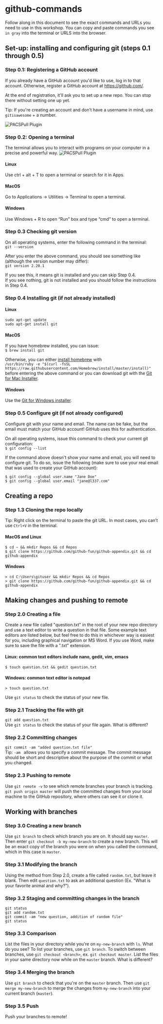 # github-commands
Follow along in this document to see the exact commands and URLs you need to use in this workshop. You can copy and paste commands you see `in gray` into the terminal or URLS into the browser. 

## Set-up: installing and configuring git (steps 0.1 through 0.5)
### Step 0.1: Registering a GitHub account
If you already have a GitHub account you'd like to use, log in to that account.
Otherwise, register a GitHub account at https://github.com/.

At the end of registration, it'll ask you to set up a new repo. You can stop there without setting one up yet.

Tip: If you're creating an account and don’t have a username in mind, use `gitisawesome` + a number.

![PACSPull Plugin](/images/set-up/github-join.png)



### Step 0.2: Opening a terminal

The terminal allows you to interact with programs on your computer in a precise and powerful way.
![PACSPull Plugin](/images/set-up/cli-fun.png)

#### Linux
Use ctrl + alt + T to open a terminal or search for it in Apps.

#### MacOS
Go to Applications → Utilities → Terminal to open a terminal.

#### Windows
Use Windows + R to open “Run” box and type “cmd” to open a terminal.


### Step 0.3 Checking git version
On all operating systems, enter the following command in the terminal:  
`git --version`  

After you enter the above command, you should see something like (although the version number may differ):  
`git version 2.20.1`  

If you see this, it means git is installed and you can skip Step 0.4.  
If you see nothing, git is not installed and you should follow the instructions in Step 0.4.

### Step 0.4 Installing git (if not already installed)
#### Linux
```
sudo apt-get update
sudo apt-get install git
```

#### MacOS
If you have homebrew installed, you can issue:  
`$ brew install git`

Otherwise, you can either [install homebrew](https://brew.sh/) with   
```/usr/bin/ruby -e "$(curl -fsSL https://raw.githubusercontent.com/Homebrew/install/master/install)"```   
before entering the above command or you can download git with the [Git for Mac Installer](https://sourceforge.net/projects/git-osx-installer/files/).

#### Windows
Use the [Git for Windows installer](https://gitforwindows.org/).


### Step 0.5 Configure git (if not already configured)
Configure git with your name and email. The name can be fake, but the email must match your GitHub account! GitHub uses this for authentication.

On all operating systems, issue this command to check your current git configuration:  
`$ git config --list`  

If the command above doesn't show your name and email, you will need to configure git. To do so, issue the following (make sure to use your real email that was used to create your GitHub account):
```
$ git config --global user.name "Jane Doe"
$ git config --global user.email "jane@l337.com"

```

## Creating a repo
### Step 1.3 Cloning the repo locally
Tip: Right click on the terminal to paste the git URL. In most cases, you can’t use `Ctrl+V` in the terminal.  

#### MacOS and Linux
```
$ cd ~ && mkdir Repos && cd Repos
$ git clone https://github.com/github-fun/github-appendix.git && cd github-appendix
```

#### Windows
```
> cd C:\Users\gituser && mkdir Repos && cd Repos
> git clone https://github.com/github-fun/github-appendix.git && cd github-appendix
```


## Making changes and pushing to remote
### Step 2.0 Creating a file
Create a new file called "question.txt" in the root of your new repo directory and use a text editor to write a question in that file.
Some example text editors are listed below, but feel free to do this in whichever way is easiest for you, including graphical navigation or MS Word. If you use Word, make sure to save the file with a ".txt" extension.

#### Linux: common text editors include nano, gedit, vim, emacs
`$ touch question.txt && gedit question.txt`

#### Windows: common text editor is notepad
`> touch question.txt`

Use `git status` to check the status of your new file.

### Step 2.1 Tracking the file with git
`git add question.txt`  
 Use `git status` to check the status of your file again. What is different?
 
### Step 2.2 Committing changes
`git commit -am "added question.txt file"`  
Tip: `-am ` allows you to specify a commit message. The commit message should be short and descriptive about the purpose of the commit or what you changed.

### Step 2.3 Pushing to remote
Use `git remote -v` to see which remote branches your branch is tracking.  
`git push origin master` will push the committed changes from your local machine to the GitHub repository, where others can see it or clone it.

## Working with branches
### Step 3.0 Creating a new branch
Use `git branch` to check which branch you are on. It should say `master`.  
Then enter `git checkout -b my-new-branch` to create a new branch. This will be an exact copy of the branch you were on when you called the command, which in this case is `master`.

### Step 3.1 Modifying the branch
Using the method from Step 2.0, create a file called `random.txt`, but leave it blank. Then edit `question.txt` to ask an additional question (Ex. "What is your favorite animal and why?").

### Step 3.2 Staging and committing changes in the branch
`git status`  
`git add random.txt`  
`git commit -am "new question, addition of random file"`  
`git status`  

### Step 3.3 Comparison
List the files in your directory while you're on `my-new-branch` with `ls`. What do you see?
To list your branches, use `git branch`.
To switch between branches, use `git checkout <branch>`, ex. `git checkout master`.
List the files in your same directory now while on the `master` branch. What is different?

### Step 3.4 Merging the branch
Use `git branch` to check that you're on the `master` branch.
Then use `git merge my-new-branch` to merge the changes from `my-new-branch` into your current branch (`master`).

### Step 3.5 Push
Push your branches to remote!
